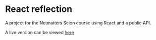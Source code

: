 # React reflection

A project for the Netmatters Scion course using React and a public API.

A live version can be viewed [here](https://footy-stats.netlify.app/)





